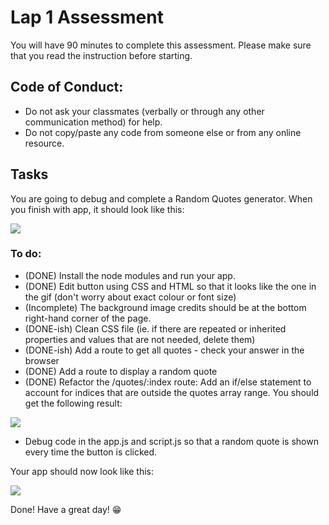 # Lap 1 Assessment

You will have 90 minutes to complete this assessment.
Please make sure that you read the instruction before starting.

## Code of Conduct:

- Do not ask your classmates (verbally or through any other communication method) for help.
- Do not copy/paste any code from someone else or from any online resource.

## Tasks

You are going to debug and complete a Random Quotes generator. When you finish with app, it should look like this:

![](assessment-1-giphy.gif)

### To do:

- (DONE) Install the node modules and run your app.
- (DONE) Edit button using CSS and HTML so that it looks like the one in the gif (don't worry about exact colour or font size) 
- (Incomplete) The background image credits should be at the bottom right-hand corner of the page.
- (DONE-ish) Clean CSS file (ie. if there are repeated or inherited properties and values that are not needed, delete them)
- (DONE-ish) Add a route to get all quotes - check your answer in the browser
- (DONE) Add a route to display a random quote
- (DONE) Refactor the /quotes/:index route: Add an if/else statement to account for indices that are outside the quotes array range. You should get the following result:

![](app-routes.gif)

- Debug code in the app.js and script.js so that a random quote is shown every time the button is clicked.

Your app should now look like this:

![](assessment-1-giphy.gif)

Done! Have a great day! 😁
